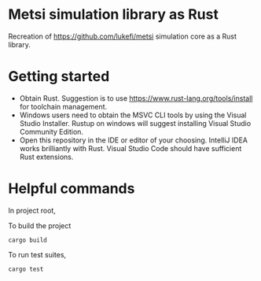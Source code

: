 # Metsi simulation library as Rust

Recreation of https://github.com/lukefi/metsi simulation core as a Rust library.

# Getting started

* Obtain Rust. Suggestion is to use https://www.rust-lang.org/tools/install for toolchain management.
* Windows users need to obtain the MSVC CLI tools by using the Visual Studio Installer. Rustup on windows will suggest installing Visual Studio Community Edition.
* Open this repository in the IDE or editor of your choosing. IntelliJ IDEA works brilliantly with Rust. Visual Studio Code should have sufficient Rust extensions.

# Helpful commands

In project root,

To build the project

```cargo build```

To run test suites,

```cargo test```
